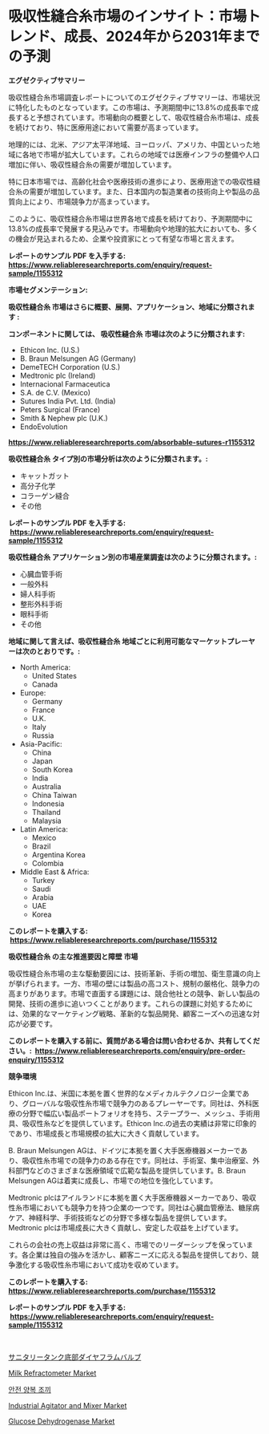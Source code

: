 <p><h1>吸収性縫合糸市場のインサイト：市場トレンド、成長、2024年から2031年までの予測</h1></p><p><strong>エグゼクティブサマリー</strong></p>
<p><p>吸収性縫合糸市場調査レポートについてのエグゼクティブサマリーは、市場状況に特化したものとなっています。この市場は、予測期間中に13.8%の成長率で成長すると予想されています。市場動向の概要として、吸収性縫合糸市場は、成長を続けており、特に医療用途において需要が高まっています。</p><p>地理的には、北米、アジア太平洋地域、ヨーロッパ、アメリカ、中国といった地域に各地で市場が拡大しています。これらの地域では医療インフラの整備や人口増加に伴い、吸収性縫合糸の需要が増加しています。</p><p>特に日本市場では、高齢化社会や医療技術の進歩により、医療用途での吸収性縫合糸の需要が増加しています。また、日本国内の製造業者の技術向上や製品の品質向上により、市場競争力が高まっています。</p><p>このように、吸収性縫合糸市場は世界各地で成長を続けており、予測期間中に13.8%の成長率で発展する見込みです。市場動向や地理的拡大においても、多くの機会が見込まれるため、企業や投資家にとって有望な市場と言えます。</p></p>
<p><strong>レポートのサンプル PDF を入手する: <a href="https://www.reliableresearchreports.com/enquiry/request-sample/1155312">https://www.reliableresearchreports.com/enquiry/request-sample/1155312</a></strong></p>
<p><strong>市場セグメンテーション:</strong></p>
<p><strong> 吸収性縫合糸 市場はさらに概要、展開、アプリケーション、地域に分類されます :</strong></p>
<p><strong>コンポーネントに関しては、 吸収性縫合糸 市場は次のように分類されます: &nbsp;</strong></p>
<p><ul><li>Ethicon Inc. (U.S.)</li><li>B. Braun Melsungen AG (Germany)</li><li>DemeTECH Corporation (U.S.)</li><li>Medtronic plc (Ireland)</li><li>Internacional Farmaceutica</li><li>S.A. de C.V. (Mexico)</li><li>Sutures India Pvt. Ltd. (India)</li><li>Peters Surgical (France)</li><li>Smith & Nephew plc (U.K.)</li><li>EndoEvolution</li></ul></p>
<p><strong><a href="https://www.reliableresearchreports.com/absorbable-sutures-r1155312">https://www.reliableresearchreports.com/absorbable-sutures-r1155312</a></strong></p>
<p><strong> 吸収性縫合糸 タイプ別の市場分析は次のように分類されます。:</strong></p>
<p><ul><li>キャットガット</li><li>高分子化学</li><li>コラーゲン縫合</li><li>その他</li></ul></p>
<p><strong>レポートのサンプル PDF を入手する: &nbsp;<a href="https://www.reliableresearchreports.com/enquiry/request-sample/1155312">https://www.reliableresearchreports.com/enquiry/request-sample/1155312</a></strong></p>
<p><strong> 吸収性縫合糸 アプリケーション別の市場産業調査は次のように分類されます。:</strong></p>
<p><ul><li>心臓血管手術</li><li>一般外科</li><li>婦人科手術</li><li>整形外科手術</li><li>眼科手術</li><li>その他</li></ul></p>
<p><strong>地域に関して言えば、吸収性縫合糸 地域ごとに利用可能なマーケットプレーヤーは次のとおりです。:</strong></p>
<p><ul>
    <li>
        North America:
        <ul>
            <li>United States</li>
            <li>Canada</li>
        </ul>
    </li>
    <li>
        Europe:
        <ul>
            <li>Germany</li>
            <li>France</li>
            <li>U.K.</li>
            <li>Italy</li>
            <li>Russia</li>
        </ul>
    </li>
    <li>
        Asia-Pacific:
        <ul>
            <li>China</li>
            <li>Japan</li>
            <li>South Korea</li>
            <li>India</li>
            <li>Australia</li>
            <li>China Taiwan</li>
            <li>Indonesia</li>
            <li>Thailand</li>
            <li>Malaysia</li>
        </ul>
    </li>
    <li>
        Latin America:
        <ul>
            <li>Mexico</li>
            <li>Brazil</li>
            <li>Argentina Korea</li>
            <li>Colombia</li>
        </ul>
    </li>
    <li>
        Middle East & Africa:
        <ul>
            <li>Turkey</li>
            <li>Saudi</li>
            <li>Arabia</li>
            <li>UAE</li>
            <li>Korea</li>
        </ul>
    </li>
    </ul></p>
<p><strong>このレポートを購入する: &nbsp;<a href="https://www.reliableresearchreports.com/purchase/1155312">https://www.reliableresearchreports.com/purchase/1155312</a></strong></p>
<p><strong>吸収性縫合糸 の主な推進要因と障壁 市場</strong></p>
<p><p>吸収性縫合糸市場の主な駆動要因には、技術革新、手術の増加、衛生意識の向上が挙げられます。一方、市場の壁には製品の高コスト、規制の厳格化、競争力の高まりがあります。市場で直面する課題には、競合他社との競争、新しい製品の開発、技術の進歩に追いつくことがあります。これらの課題に対処するためには、効果的なマーケティング戦略、革新的な製品開発、顧客ニーズへの迅速な対応が必要です。</p></p>
<p><strong>このレポートを購入する前に、質問がある場合は問い合わせるか、共有してください。:&nbsp; <a href="https://www.reliableresearchreports.com/enquiry/pre-order-enquiry/1155312">https://www.reliableresearchreports.com/enquiry/pre-order-enquiry/1155312</a></strong></p>
<p><strong>競争環境</strong></p>
<p><p>Ethicon Inc.は、米国に本拠を置く世界的なメディカルテクノロジー企業であり、グローバルな吸収性糸市場で競争力のあるプレーヤーです。同社は、外科医療の分野で幅広い製品ポートフォリオを持ち、ステープラー、メッシュ、手術用具、吸収性糸などを提供しています。Ethicon Inc.の過去の実績は非常に印象的であり、市場成長と市場規模の拡大に大きく貢献しています。</p><p>B. Braun Melsungen AGは、ドイツに本拠を置く大手医療機器メーカーであり、吸収性糸市場での競争力のある存在です。同社は、手術室、集中治療室、外科部門などのさまざまな医療領域で広範な製品を提供しています。B. Braun Melsungen AGは着実に成長し、市場での地位を強化しています。</p><p>Medtronic plcはアイルランドに本拠を置く大手医療機器メーカーであり、吸収性糸市場においても競争力を持つ企業の一つです。同社は心臓血管療法、糖尿病ケア、神経科学、手術技術などの分野で多様な製品を提供しています。Medtronic plcは市場成長に大きく貢献し、安定した収益を上げています。</p><p>これらの会社の売上収益は非常に高く、市場でのリーダーシップを保っています。各企業は独自の強みを活かし、顧客ニーズに応える製品を提供しており、競争激化する吸収性糸市場において成功を収めています。</p></p>
<p><strong>このレポートを購入する: &nbsp; <a href="https://www.reliableresearchreports.com/purchase/1155312">https://www.reliableresearchreports.com/purchase/1155312</a></strong></p>
<p><strong>レポートのサンプル PDF を入手する: &nbsp;<a href="https://www.reliableresearchreports.com/enquiry/request-sample/1155312">https://www.reliableresearchreports.com/enquiry/request-sample/1155312</a></strong><strong></strong></p>
<p>&nbsp;</p>
<p><p><a href="https://github.com/ReganWisoky2023/Market-Research-Report-List-1/blob/main/251319230924.md">サニタリータンク底部ダイヤフラムバルブ</a></p><p><a href="https://github.com/provorikovar/Market-Research-Report-List-4/blob/main/milk-refractometer-market.md">Milk Refractometer Market</a></p><p><a href="https://github.com/vsr06p4p49/Market-Research-Report-List-1/blob/main/666537428290.md">안전 양복 조끼</a></p><p><a href="https://gamy-alyssum-396.notion.site/Industrial-Agitator-and-Mixer-Market-Share-Evolution-and-Market-Growth-Trends-2024-2031-b6fea17979b549e89bbab360145f3c9a">Industrial Agitator and Mixer Market</a></p><p><a href="https://issuu.com/reportprime-2/docs/glucose-dehydrogenase-market-size-2030.pptx">Glucose Dehydrogenase Market</a></p></p>